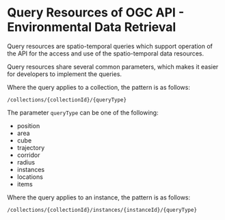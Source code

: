 # Query Resources of OGC API - Environmental Data Retrieval


Query resources are spatio-temporal queries which support operation of
the API for the access and use of the spatio-temporal data resources.

Query resources share several common parameters, which makes it easier
for developers to implement the queries.

Where the query applies to a collection, the pattern is as follows:

```/collections/{collectionId}/{queryType}```

The parameter ```queryType``` can be one of the following:

-   position
-   area
-   cube
-   trajectory
-   corridor
-   radius
-   instances
-   locations
-   items

Where the query applies to an instance, the pattern is as follows:

```/collections/{collectionId}/instances/{instanceId}/{queryType}```

